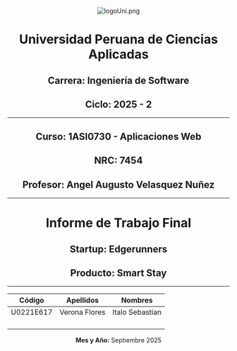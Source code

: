 <div align="center">

![logoUni.png](assets/logoUni.png)

# Universidad Peruana de Ciencias Aplicadas
## Carrera: Ingeniería de Software
## Ciclo: 2025 - 2

---

## Curso: 1ASI0730 - Aplicaciones Web
## NRC: 7454
## Profesor: Angel Augusto Velasquez Nuñez

---

# Informe de Trabajo Final
## Startup: Edgerunners
## Producto: Smart Stay

</div>

---

<div align="center">

|  Código   |   Apellidos   |     Nombres     |
|:---------:|:-------------:|:---------------:|
| U0221E617 | Verona Flores | Italo Sebastian |
|           |               |                 |
|           |               |                 |
|           |               |                 |
|           |               |                 |


**Mes y Año:** Septiembre 2025

</div>
